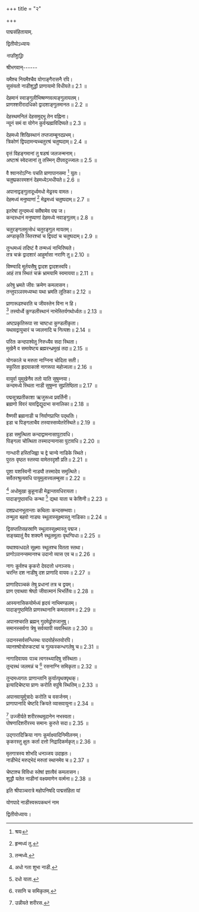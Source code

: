 +++
title = "२"

+++

पाद्मसंहितायाम्.

द्वितीयोऽध्यायः

*नाडीशुद्धिः*

श्रीभगवान्------

यमैश्च नियमैश्चैव योगाङ्गैरासनै रपि।  
सुसंयतो नाडीशुद्धौ प्राणायामो विधीयते॥ 2.1 ॥

देहमानं स्वाङ्गुलीभिष्षण्णवत्यङ्गुलायतम्।  
प्राणश्शरीरादधिको द्वादशाङ्गुलमानतः॥ 2.2 ॥

देहस्थमनिलं देहसमुद्भू तेन वह्निना।  
न्यूनं समं वा योगेन कुर्वन्प्रह्मविदिष्यते॥ 2.3 ॥

देहमध्ये शिखिस्थानं तप्तजाम्बूनदप्रभम्।  
त्रिकोणं द्विपदामन्यच्चतुरश्रं चतुष्पदाम्॥ 2.4 ॥

वृत्तं विहङ्गमानां तु षडश्रं जलजन्मनाम्।  
अष्टाश्रं स्वेदजानां तु तस्मिन् दीपवदुज्ज्वलः॥ 2.5 ॥

वै श्वानरोऽग्निः पचति प्राणापानसमा [^1] युतः।  
चतुष्प्रकारमशनं देहमध्येऽभधीयते॥ 2.6 ॥


[^1]: श्रयः


अपानाद्वङ्गुलादूर्ध्वमधो मेढ्रस्य वामतः।  
देहमध्यं मनुष्याणां [^2] मेढ्रमध्यं चतुष्पदाम्॥ 2.7 ॥


[^2]: हृन्मध्यं तु.


इतरेषां तुन्दमध्यं सर्वेषामेव पद्म ज।  
कन्दस्धानं मनुष्याणां देहमध्ये नवाङ्गुलम्॥ 2.8 ॥

चतुरङ्गलमुत्सेधं चतुरङ्गुल मायतम्।  
अण्डाकृति स्तिरश्चां च द्विपदां च चतुष्पदाम्॥ 2.9 ॥

तुन्धमध्यं तदिष्टं वै तन्मध्यं नाभिरिष्यते।  
तत्र चक्रं द्वादशारं आहूर्मासा नराणि तु॥ 2.10 ॥

विष्ण्वादि मूर्तयसैषु द्वादश द्वादशस्वपि।  
आहं तत्र स्थितं चक्रं भ्रामयामि स्वमायया॥ 2.11 ॥

अरेषु भ्रमते जीवः क्रमेण कमलासन।  
तन्तुपञ्ञरमध्यप्था यथा भ्रमति लूतिका॥ 2.12 ॥

प्राणारूढश्चरति च जीवस्तेन विना न हि।  
[^3] तस्योर्ध्वे कुण्डलीस्थानं नाभेस्तिर्यगथोर्ध्वतः॥ 2.13 ॥


[^3]: तन्मध्ये.


अष्टप्रकृतिरूपा सा चाष्टधा कुण्डलीकृता।  
यथावद्वायुचारं च ज्वलनादि च नित्यशः॥ 2.14 ॥

परितः कन्दपाश्वेतु निरुध्यैव सदा स्थिता।  
मुखेनै व समावेष्ट्य ब्रह्मरन्ध्रमुखं तदा॥ 2.15 ॥

योगकाले च मरुता नाग्निना चोदिता सती।  
स्फुरिता हृदयाकाशे नागरूपा महोज्वला॥ 2.16 ॥

वायुर्वा युमुखेनैव ततो याति सुषुम्नया।  
कन्दमध्ये स्थिता नाडी सुषुम्ना सुप्रतिष्ठिता॥ 2.17 ॥

पद्मसूत्रप्रतीकाशा ऋजुरूध्व प्रवर्तिनी।  
ब्रह्मणो विवरं यावद्विद्युदाभा सनालिका॥ 2.18 ॥

वैष्णवी ब्रह्मनाडी च निर्वाणप्राप्ति पद्थतिः।  
इडा च पिङ्गलाचैव तस्यास्सव्येतरेस्थिते॥ 2.19 ॥

इडा समुत्थिता कन्दाद्वामनासापुटावधि।  
पिङ्गला चोत्थिता तस्मादन्यनासा पुटावधि॥ 2.20 ॥

गान्धारी हस्तिजिह्वा च द्वे चान्ये नाडिके स्थिते।  
पुरतः वृष्ठत स्तस्या वामेतरदृशौ प्रति॥ 2.21 ॥

पूशा यशस्विनी नाड्यौ तस्मादेव समुत्थिते।  
सर्वेतरश्रुत्यवधि पायुमूलात्त्वलम्बुसा॥ 2.22 ॥

[^4] अधोमुखा कुहूनाडी मेढ्रान्तावधिरायता।  
पादाङ्गुष्ठावधिः कन्था [^5] द्यथा याता च केशिनी॥ 2.23 ॥


[^4]: अधो गता शुभा नाडी.

[^5]: दधो याता.


दशप्रधानभूतान्ताः कथिताः कन्दसम्भवाः।  
तन्मूला बहवो नाड्यः स्थूलास्सूक्ष्मास्तु नाडिकाः॥ 2.24 ॥

द्विसप्ततिसहस्राणि स्थूलास्सूक्ष्मास्तु पद्मज।  
सङ्ख्यातुं वैव शक्यनै स्थूलमूलाः वृथग्विधाः॥ 2.25 ॥

यथाश्वत्धदले सूक्ष्माः स्थूलश्च वितता स्तथा।  
प्राणोऽपानन्समानश्च उदानो व्यास एव च॥ 2.26 ॥

नागः कूर्वश्च कृकरो देवदत्तो धनञ्जयः।  
चरन्ति दश नाडीषु दश प्राणादि वायवः॥ 2.27 ॥

प्राणादिपञ्चकं तेषु प्रधानां तत्र च द्वयम्।  
प्राण एवाथवा श्रेष्ठो जीवात्मानं भिभर्तियः॥ 2.28 ॥

आस्यनासिकयोर्मध्यं हृदयं नाभिमण्‍डलम्।  
पादाङ्गुष्ठमिति प्राणस्थानानि कमलासन॥ 2.29 ॥

अपानश्चरति ब्रह्मन् गुदमेढ्रोरुजानुषु।  
समानस्सर्वगा त्रेषु सर्वव्यापी व्यवस्थितः॥ 2.30 ॥

उदानस्सर्वसन्धिस्थः पादयोर्हस्तयोरपि।  
व्यानश्श्रोत्रोरुकट्यां च गुल्फस्कन्धगलेषु च॥ 2.31 ॥

नागादिवायवः पञ्च त्वगस्थ्यादिषु संस्थिताः।  
तुन्दस्थं जलमन्नं च [^6] रसनाग्नि समिकृता॥ 2.32 ॥


[^6]: रसानि च समिकृतम्.


तुन्दमध्यगतः प्राणान्तानि कुर्यात्पृथक्पृथक्।  
इत्यादिचेष्टया प्राणः करोति वपुषि स्थितिम्॥ 2.33 ॥

अपानवायुर्मूत्रादेः करोति च वसर्जनम्।  
प्राणापानादि चेष्टदि क्रियते व्यासवायुना॥ 2.34 ॥

[^7] उज्जीर्यते शरीरस्थमुदानेन नभस्वता।  
पोषणादिशरीरस्य समानः कुरुते सदा॥ 2.35 ॥


[^7]: उन्नीयते शरीरस.


उद्गारादिक्रिया नागः कूर्माक्ष्यादिनिमीलनम्।  
कृकरस्तु क्षुतः कर्ता दत्तो निद्रादिकर्मकृत्॥ 2.36 ॥

मृतगात्रस्य शोभदि धनञ्जय उदाहृतः।  
नाडीभेदं मरुद्भेदं मरुतां स्थानमेव च॥ 2.37 ॥

चेष्टाश्च विविधा स्तेषां ज्ञात्वैवं कमलासन।  
शुद्धौ यतेत नाडीनां वक्ष्यमाणेन वर्त्मना॥ 2.38 ॥

इति श्रीपाञ्चरात्रे महोपनिषदि पाद्मसंहिता यां

योगपादे नाडीस्वरूपकथनं नाम

द्वितीयोध्यायः।
